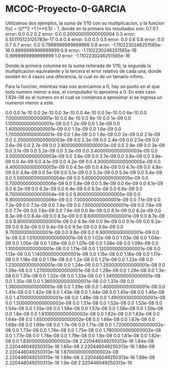# MCOC-Proyecto-0-GARCIA

Utilizamos dos ejemplos, la suma de 1/10 con su multiplicacion, y la funcion f(x) = ((i**2 +1 )**0.5) - 1, donde en la primera los resultados son:
0.1 0.1 error:  0.0
0.2 0.2 error:  0.0
0.30000000000000004 0.3 error:  5.551115123125783e-17
0.4 0.4 error:  0.0
0.5 0.5 error:  0.0
0.6 0.6 error:  0.0
0.7 0.7 error:  0.0
0.7999999999999999 0.8 error:  -1.1102230246251565e-16
0.8999999999999999 0.9 error:  -1.1102230246251565e-16
0.9999999999999999 1.0 error:  -1.1102230246251565e-16

Donde la primera columna es la suma reiterada de 1/10, la segunda la multiplicacion equivalente y la tercera el error relativo de cada una, donde existen en 4 casos una diferencia, la cual es de un tamaño infimo.

Para la funcion, mientras mas nos acercamos a 0, hay un punto en el que todo numero menor a ese, el computador lo aproxima a 0. En este caso 1.82e-08 es el numero en el cual se comienza a aproximar si se ingresa un numenor menor a este.

0.0 0.0
1e-10 0.0
2e-10 0.0
3e-10 0.0
4e-10 0.0
5e-10 0.0
6e-10 0.0
7.000000000000001e-10 0.0
8e-10 0.0
9e-10 0.0
1e-09 0.0
1.1000000000000001e-09 0.0
1.2e-09 0.0
1.3e-09 0.0
1.4000000000000001e-09 0.0
1.5e-09 0.0
1.6e-09 0.0
1.7000000000000001e-09 0.0
1.8e-09 0.0
1.9e-09 0.0
2e-09 0.0
2.1e-09 0.0
2.2000000000000003e-09 0.0
2.3e-09 0.0
2.4e-09 0.0
2.5e-09 0.0
2.6e-09 0.0
2.7e-09 0.0
2.8000000000000003e-09 0.0
2.9e-09 0.0
3e-09 0.0
3.1e-09 0.0
3.2e-09 0.0
3.3e-09 0.0
3.4000000000000003e-09 0.0
3.5000000000000003e-09 0.0
3.6e-09 0.0
3.7e-09 0.0
3.8e-09 0.0
3.9e-09 0.0
4e-09 0.0
4.1e-09 0.0
4.2e-09 0.0
4.3000000000000005e-09 0.0
4.4000000000000005e-09 0.0
4.5e-09 0.0
4.6e-09 0.0
4.7e-09 0.0
4.8e-09 0.0
4.9e-09 0.0
5e-09 0.0
5.1e-09 0.0
5.2e-09 0.0
5.3e-09 0.0
5.4e-09 0.0
5.5000000000000004e-09 0.0
5.6000000000000005e-09 0.0
5.7000000000000006e-09 0.0
5.8e-09 0.0
5.9e-09 0.0
6e-09 0.0
6.1e-09 0.0
6.2e-09 0.0
6.3e-09 0.0
6.4e-09 0.0
6.5e-09 0.0
6.6e-09 0.0
6.7000000000000004e-09 0.0
6.8000000000000005e-09 0.0
6.9000000000000006e-09 0.0
7.000000000000001e-09 0.0
7.1e-09 0.0
7.2e-09 0.0
7.3e-09 0.0
7.4e-09 0.0
7.500000000000001e-09 0.0
7.6e-09 0.0
7.7e-09 0.0
7.8e-09 0.0
7.9e-09 0.0
8e-09 0.0
8.1e-09 0.0
8.2e-09 0.0
8.3e-09 0.0
8.4e-09 0.0
8.5e-09 0.0
8.600000000000001e-09 0.0
8.7e-09 0.0
8.800000000000001e-09 0.0
8.9e-09 0.0
9e-09 0.0
9.1e-09 0.0
9.2e-09 0.0
9.3e-09 0.0
9.4e-09 0.0
9.5e-09 0.0
9.6e-09 0.0
9.700000000000001e-09 0.0
9.8e-09 0.0
9.900000000000001e-09 0.0
1e-08 0.0
1.0100000000000001e-08 0.0
1.02e-08 0.0
1.03e-08 0.0
1.04e-08 0.0
1.05e-08 0.0
1.06e-08 0.0
1.07e-08 0.0
1.08e-08 0.0
1.09e-08 0.0
1.1000000000000001e-08 0.0
1.11e-08 0.0
1.1200000000000001e-08 0.0
1.13e-08 0.0
1.1400000000000001e-08 0.0
1.15e-08 0.0
1.16e-08 0.0
1.17e-08 0.0
1.18e-08 0.0
1.19e-08 0.0
1.2e-08 0.0
1.21e-08 0.0
1.22e-08 0.0
1.2300000000000001e-08 0.0
1.24e-08 0.0
1.2500000000000001e-08 0.0
1.26e-08 0.0
1.2700000000000001e-08 0.0
1.28e-08 0.0
1.29e-08 0.0
1.3e-08 0.0
1.31e-08 0.0
1.32e-08 0.0
1.33e-08 0.0
1.3400000000000001e-08 0.0
1.35e-08 0.0
1.3600000000000001e-08 0.0
1.37e-08 0.0
1.3800000000000001e-08 0.0
1.39e-08 0.0
1.4000000000000001e-08 0.0
1.41e-08 0.0
1.42e-08 0.0
1.43e-08 0.0
1.44e-08 0.0
1.45e-08 0.0
1.46e-08 0.0
1.4700000000000001e-08 0.0
1.48e-08 0.0
1.4900000000000001e-08 0.0
1.5000000000000002e-08 0.0
1.51e-08 0.0
1.52e-08 0.0
1.53e-08 0.0
1.54e-08 0.0
1.55e-08 0.0
1.56e-08 0.0
1.57e-08 0.0
1.58e-08 0.0
1.59e-08 0.0
1.6e-08 0.0
1.6100000000000002e-08 0.0
1.62e-08 0.0
1.63e-08 0.0
1.64e-08 0.0
1.6500000000000002e-08 0.0
1.66e-08 0.0
1.67e-08 0.0
1.68e-08 0.0
1.69e-08 0.0
1.7e-08 0.0
1.71e-08 0.0
1.7200000000000002e-08 0.0
1.73e-08 0.0
1.74e-08 0.0
1.75e-08 0.0
1.7600000000000002e-08 0.0
1.77e-08 0.0
1.78e-08 0.0
1.79e-08 0.0
1.8e-08 0.0
1.81e-08 0.0
1.82e-08 0.0
1.8300000000000002e-08 2.220446049250313e-16
1.84e-08 2.220446049250313e-16
1.85e-08 2.220446049250313e-16
1.86e-08 2.220446049250313e-16
1.8700000000000002e-08 2.220446049250313e-16
1.88e-08 2.220446049250313e-16
1.89e-08 2.220446049250313e-16
1.9e-08 2.220446049250313e-16
